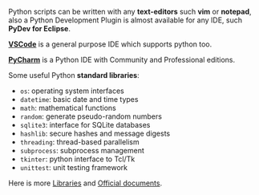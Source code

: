Python scripts can be written with any **text-editors** such **vim** or
**notepad**, also a Python Development Plugin is almost available for
any IDE, such **PyDev for Eclipse**.

**[VSCode](https://www.jetbrains.com/pycharm/)** is a general purpose IDE which supports python too.

**[PyCharm](https://www.jetbrains.com/pycharm/)** is a Python IDE with Community and Professional editions.

Some useful Python **standard libraries**:

- `os`: operating system interfaces
- `datetime`: basic date and time types
- `math`: mathematical functions
- `random`: generate pseudo-random numbers
- `sqlite3`: interface for SQLite databases
- `hashlib`: secure hashes and message digests
- `threading`: thread-based parallelism
- `subprocess`: subprocess management
- `tkinter`: python interface to Tcl/Tk
- `unittest`: unit testing framework

Here is more [Libraries](https://docs.python.org/3/library/) and [Official documents](https://docs.python.org/3/).

